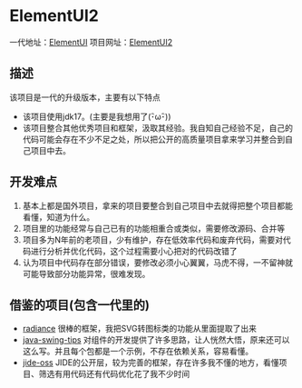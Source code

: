 # ElementUI2

一代地址：[ElementUI](https://github.com/gufengchangdao/ElementUI)
项目网址：[ElementUI2](https://github.com/gufengchangdao/ElementUI2)

## 描述

该项目是一代的升级版本，主要有以下特点

- 该项目使用jdk17。(主要是我想用了(･ิω･ิ))
- 该项目整合其他优秀项目和框架，汲取其经验。我自知自己经验不足，自己的代码可能会存在不少不足之处，所以把公开的高质量项目拿来学习并整合到自己项目中去。

## 开发难点

1. 基本上都是国外项目，拿来的项目要整合到自己项目中去就得把整个项目都能看懂，知道为什么。
2. 项目里的功能经常与自己已有的功能相重合或类似，需要修改源码、合并等
3. 项目多为N年前的老项目，少有维护，存在低效率代码和废弃代码，需要对代码进行分析并优化代码，这个过程需要小心把对的代码改错了
4. 认为项目中代码存在部分错误，要修改必须小心翼翼，马虎不得，一不留神就可能导致部分功能异常，很难发现。

## 借鉴的项目(包含一代里的)

- [radiance](https://github.com/kirill-grouchnikov/radiance)
  很棒的框架，我把SVG转图标类的功能从里面提取了出来
- [java-swing-tips](https://github.com/aterai/java-swing-tips.git)
  对组件的开发提供了许多思路，让人恍然大悟，原来还可以这么写。并且每个包都是一个示例，不存在依赖关系，容易看懂。
- [jide-oss](https://github.com/jidesoft/jide-oss)
  JIDE的公开层，较为完善的框架，存在许多我不懂的地方，看懂项目、筛选有用代码还有代码优化花了我不少时间